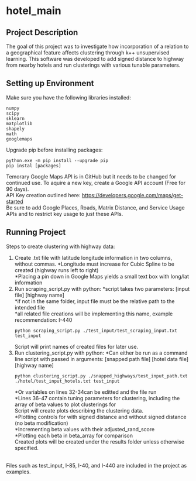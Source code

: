 # hotel_main

## Project Description
The goal of this project was to investigate how incorporation of a relation to a geographical feature affects clustering through k++ unsupervised learning. This software was developed to add signed distance to highway from nearby hotels and run clusterings with various tunable parameters.

## Setting up Environment

Make sure you have the following libraries installed:
```
numpy
scipy
sklearn
matplotlib
shapely
math
googlemaps
```
Upgrade pip before installing packages:
```
python.exe -m pip install --upgrade pip
pip instal [packages]
```

Temorary Google Maps API is in GitHub but it needs to be changed for continued use. To aquire a new key, create a Google API account (Free for 90 days).<br>
API Key creation outlined here: https://developers.google.com/maps/get-started<br>
Be sure to add Google Places, Roads, Matrix Distance, and Service Usage APIs and to restrict key usage to just these APIs.<br>

## Running Project
Steps to create clustering with highway data:
1. Create .txt file with latitude longitude information in two columns, without commas.
      *Longitude must increase for Cubic Spline to be created (highway runs left to right)<br>
      *Placing a pin down in Google Maps yields a small text box with long/lat information<br>
2. Run scraping_script.py with python:
      *script takes two parameters: [input file] [highway name]<br>
      *if not in the same folder, input file must be the relative path to the intended file<br>
      *all related file creations will be implementing this name, example recommendation: I-440<br>
    ```
    python scraping_script.py ./test_input/test_scraping_input.txt test_input
    ```
      Script will print names of created files for later use.<br>
3. Run clustering_script.py with python:
      *Can either be run as a command line script with passed in arguments: [snapped path file] [hotel data file] [highway name]<br>
    ```
    python clustering_script.py ./snapped_highways/test_input_path.txt ./hotel/test_input_hotels.txt test_input
    ```
      *Or variables on lines 32-34can be editted and the file run<br>
      *Lines 36-47 contain tuning parameters for clustering, including the array of beta values to plot clusterings for<br>
      Script will create plots describing the clustering data.<br>
          *Plotting controls for with signed distance and without signed distance (no beta modification)<br>
          *Incrementing beta values with their adjusted_rand_score<br>
          *Plotting each beta in beta_array for comparison<br>
      Created plots will be created under the results folder unless otherwise specified.<br>
<br>
  Files such as test_input, I-85, I-40, and I-440 are included in the project as examples.

